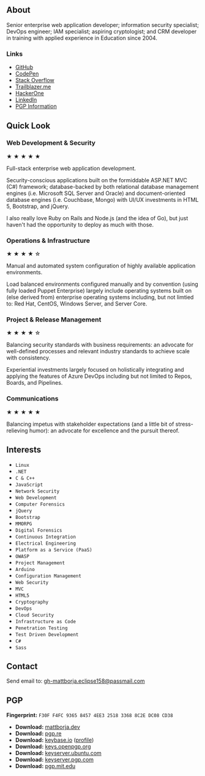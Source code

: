 ## About

Senior enterprise web application developer; information security specialist; DevOps engineer; IAM specialist; aspiring cryptologist; and CRM developer in training with applied experience in Education since 2004.

### Links
*   [GitHub](https://github.com/mattborja)
*   [CodePen](https://codepen.io/mattborja)
*   [Stack Overflow](https://stackoverflow.com/users/901156/matt-borja?tab=profile)
*   [Trailblazer.me](https://trailblazer.me/id/mattborja)
*   [HackerOne](https://hackerone.com/mattborja/badges)
*   [LinkedIn](https://www.linkedin.com/in/mattborja)
*   [PGP Information](https://mattborja.dev/#pgp)

## Quick Look

### Web Development & Security

★ ★ ★ ★ ★

Full-stack enterprise web application development.

Security-conscious applications built on the formiddable ASP.NET MVC (C#) framework; database-backed by both relational database management engines (i.e. Microsoft SQL Server and Oracle) and document-oriented database engines (i.e. Couchbase, Mongo) with UI/UX investments in HTML 5, Bootstrap, and jQuery.

I also really love Ruby on Rails and Node.js (and the idea of Go), but just haven't had the opportunity to deploy as much with those.

### Operations & Infrastructure

★ ★ ★ ★ ☆

Manual and automated system configuration of highly available application environments.

Load balanced environments configured manually and by convention (using fully loaded Puppet Enterprise) largely include operating systems built on (else derived from) enterprise operating systems including, but not limtied to: Red Hat, CentOS, Windows Server, and Server Core.

### Project & Release Management

★ ★ ★ ★ ☆

Balancing security standards with business requirements: an advocate for well-defined processes and relevant industry standards to achieve scale with consistency.

Experiential investments largely focused on holistically integrating and applying the features of Azure DevOps including but not limited to Repos, Boards, and Pipelines.

### Communications

★ ★ ★ ★ ★

Balancing impetus with stakeholder expectations (and a little bit of stress-relieving humor): an advocate for excellence and the pursuit thereof.

## Interests

*   `Linux`
*   `.NET`
*   `C & C++`
*   `JavaScript`
*   `Network Security`
*   `Web Development`
*   `Computer Forensics`
*   `jQuery`
*   `Bootstrap`
*   `MMORPG`
*   `Digital Forensics`
*   `Continuous Integration`
*   `Electrical Engineering`
*   `Platform as a Service (PaaS)`
*   `OWASP`
*   `Project Management`
*   `Arduino`
*   `Configuration Management`
*   `Web Security`
*   `MVC`
*   `HTML5`
*   `Cryptography`
*   `DevOps`
*   `Cloud Security`
*   `Infrastructure as Code`
*   `Penetration Testing`
*   `Test Driven Development`
*   `C#`
*   `Sass`

## Contact
Send email to: gh-mattborja.eclipse158@passmail.com

## PGP
**Fingerprint:** `F30F F4FC 9365 8457 4EE3 2518 3368 8C2E DC08 CD38`

*   **Download:** [mattborja.dev](https://mattborja.dev/security/pgp/33688C2EDC08CD38.pub.asc)
*   **Download:** [pgp.re](https://pgp.re/pks/lookup?search=0xF30FF4FC936584574EE3251833688C2EDC08CD38&fingerprint=on&op=index)
*   **Download:** [keybase.io](https://keybase.io/mattborja/pgp_keys.asc?fingerprint=f30ff4fc936584574ee3251833688c2edc08cd38) ([profile](https://keybase.io/mattborja))
*   **Download:** [keys.openpgp.org](https://keys.openpgp.org/vks/v1/by-fingerprint/F30FF4FC936584574EE3251833688C2EDC08CD38)
*   **Download:** [keyserver.ubuntu.com](https://keyserver.ubuntu.com/pks/lookup?op=get&search=0xf30ff4fc936584574ee3251833688c2edc08cd38)
*   **Download:** [keyserver.pgp.com](https://keyserver.pgp.com/vkd/DownloadKey.event?keyid=0x33688C2EDC08CD38)
*   **Download:** [pgp.mit.edu](https://pgp.mit.edu/pks/lookup?op=get&search=0xf30ff4fc936584574ee3251833688c2edc08cd38)
